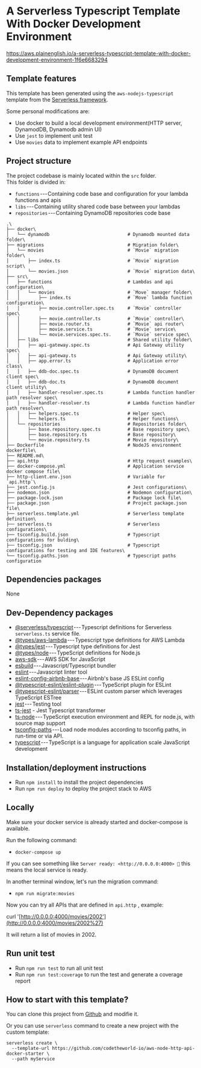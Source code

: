 # A Serverless Typescript Template With Docker Development Environment
https://aws.plainenglish.io/a-serverless-typescript-template-with-docker-development-environment-1f6e6683294

## Template features

This template has been generated using the `aws-nodejs-typescript` template from the [Serverless framework](https://www.serverless.com/).

Some personal modifications are:

-   Use docker to build a local development environment(HTTP server, DynamodDB, Dynamodb admin UI)
-   Use `jest` to implement unit test
-   Use `movies` data to implement example API endpoints

## Project structure

The project codebase is mainly located within the `src` folder.\
This folder is divided in:

-   `functions` --- Containing code base and configuration for your lambda functions and apis
-   `libs` --- Containing utility shared code base between your lambdas
-   `repositories` --- Containing DynamoDB repositories code base

```
.\
├── docker\
│   └── dynamodb                             # Dynamodb mounted data folder\
├── migrations                               # Migration folder\
│   └── movies                               # `Movie` migration folder\
│       ├── index.ts                         # `Movie` migration script\
│       └── movies.json                      # `Movie` migration data\
├── src\
│   ├── functions                            # Lambdas and api configuration\
│   │   └── movies                           # `Move` manager folder\
│   │       ├── index.ts                     # `Move` lambda function configuration\
│   │       ├── movie.controller.spec.ts     # `Movie` controller spec\
│   │       ├── movie.controller.ts          # `Movie` controller\
│   │       ├── movie.router.ts              # `Movie` api router\
│   │       ├── movie.service.ts             # `Movie` service\
│   │       └── movie.services.spec.ts.      # `Movie` service spec\
│   ├── libs                                 # Shared utility folder\
│   │   ├── api-gateway.spec.ts              # Api Gateway utility spec\
│   │   ├── api-gateway.ts                   # Api Gateway utility\
│   │   ├── app.error.ts                     # Application error class\
│   │   ├── ddb-doc.spec.ts                  # DynamoDB document client spec\
│   │   ├── ddb-doc.ts                       # DynamoDB document client utility\
│   │   ├── handler-resolver.spec.ts         # Lambda function handler path resolver spec\
│   │   ├── handler-resolver.ts              # Lambda function handler path resolver\
│   │   ├── helpers.spec.ts                  # Helper spec\
│   │   └── helpers.ts                       # Helper functions\
│   └── repositories                         # Repositories folder\
│       ├── base.repository.spec.ts          # Base repository spec\
│       ├── base.repository.ts               # Base repository\
│       └── movie.repository.ts              # Movie repository\
├── Dockerfile                               # NodeJS environment dockerfile\
├── README.md\
├── api.http                                 # Http request examples\
├── docker-compose.yml                       # Application service docker compose file\
├── http-client.env.json                     # Variable for `api.http`\
├── jest.config.js                           # Jest configurations\
├── nodemon.json                             # Nodemon configuration\
├── package-lock.json                        # Package lock file\
├── package.json                             # Project package.json file\
├── serverless.template.yml                  # Serverless template definition\
├── serverless.ts                            # Serverless configurations\
├── tsconfig.build.json                      # Typescript configurations for bulding\
├── tsconfig.json                            # Typescript configurations for testing and IDE features\
└── tsconfig.paths.json                      # Typescript paths configuration
```

## Dependencies packages

None

## Dev-Dependency packages

-   [@serverless/typescript](https://www.npmjs.com/package/@serverless/typescript) --- Typescript definitions for Serverless `serverless.ts` service file.
-   [@types/aws-lambda](https://www.npmjs.com/package/@types/aws-lambda) --- Typescript type definitions for AWS Lambda
-   [@types/jest](https://www.npmjs.com/package/@types/jest) --- Typescript type definitions for Jest
-   [@types/node](https://www.npmjs.com/package/@types/node) --- TypeScript definitions for Node.js
-   [aws-sdk](https://www.npmjs.com/package/aws-sdk) --- AWS SDK for JavaScript
-   [esbuild](https://www.npmjs.com/package/esbuild) --- Javascript/Typescript bundler
-   [eslint](https://www.npmjs.com/package/eslint) --- Javascript linter tool
-   [eslint-config-airbnb-base ](https://www.npmjs.com/package/eslint-config-airbnb-base)--- Airbnb's base JS ESLint config
-   [@typescript-eslint/eslint-plugin](https://www.npmjs.com/package/@typescript-eslint/eslint-plugin) --- TypeScript plugin for ESLint
-   [@typescript-eslint/parser](https://www.npmjs.com/package/@typescript-eslint/parser) --- ESLint custom parser which leverages TypeScript ESTree
-   [jest](https://www.npmjs.com/package/jest) --- Testing tool
-   [ts-jest](https://www.npmjs.com/package/ts-jest) - Jest Typescript transformer
-   [ts-node](https://www.npmjs.com/package/ts-node) --- TypeScript execution environment and REPL for node.js, with source map support
-   [tsconfig-paths](https://www.npmjs.com/package/tsconfig-paths) --- Load node modules according to tsconfig paths, in run-time or via API.
-   [typescript](https://www.npmjs.com/package/typescript) --- TypeScript is a language for application scale JavaScript development

## Installation/deployment instructions

-   Run `npm install` to install the project dependencies
-   Run `npm run deploy` to deploy the project stack to AWS

## Locally

Make sure your docker service is already started and docker-compose is available.

Run the following command:

-   `docker-compose up`

If you can see something like `Server ready: <http://0.0.0.0:4000> 🚀` this means the local service is ready.

In another terminal window, let's run the migration command:

-   `npm run migrate:movies`

Now you can try all APIs that are defined in `api.http` , example:

curl '[http://0.0.0.0:4000/movies/2002'](http://0.0.0.0:4000/movies/2002%27)

It will return a list of movies in 2002.

## Run unit test

-   Run `npm run test` to run all unit test
-   Run `npm run test:coverage` to run the test and generate a coverage report

## How to start with this template?

You can clone this project from [Github](https://github.com/codetheworld-io/aws-node-http-api-docker-starter) and modifie it.

Or you can use `serverless` command to create a new project with the custom template:

```
serverless create \
  --template-url https://github.com/codetheworld-io/aws-node-http-api-docker-starter \
  --path myService
```
